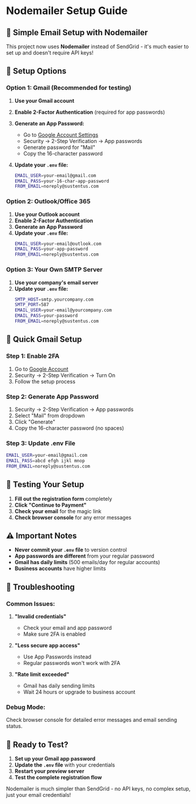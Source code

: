 # Nodemailer Setup Guide

## **📧 Simple Email Setup with Nodemailer**

This project now uses **Nodemailer** instead of SendGrid - it's much easier to set up and doesn't require API keys!

## **🔑 Setup Options**

### **Option 1: Gmail (Recommended for testing)**

1. **Use your Gmail account**
2. **Enable 2-Factor Authentication** (required for app passwords)
3. **Generate an App Password:**
   - Go to [Google Account Settings](https://myaccount.google.com/)
   - Security → 2-Step Verification → App passwords
   - Generate password for "Mail"
   - Copy the 16-character password

4. **Update your `.env` file:**
   ```bash
   EMAIL_USER=your-email@gmail.com
   EMAIL_PASS=your-16-char-app-password
   FROM_EMAIL=noreply@sustentus.com
   ```

### **Option 2: Outlook/Office 365**

1. **Use your Outlook account**
2. **Enable 2-Factor Authentication**
3. **Generate an App Password**
4. **Update your `.env` file:**
   ```bash
   EMAIL_USER=your-email@outlook.com
   EMAIL_PASS=your-app-password
   FROM_EMAIL=noreply@sustentus.com
   ```

### **Option 3: Your Own SMTP Server**

1. **Use your company's email server**
2. **Update your `.env` file:**
   ```bash
   SMTP_HOST=smtp.yourcompany.com
   SMTP_PORT=587
   EMAIL_USER=your-email@yourcompany.com
   EMAIL_PASS=your-password
   FROM_EMAIL=noreply@sustentus.com
   ```

## **📝 Quick Gmail Setup**

### **Step 1: Enable 2FA**
1. Go to [Google Account](https://myaccount.google.com/)
2. Security → 2-Step Verification → Turn On
3. Follow the setup process

### **Step 2: Generate App Password**
1. Security → 2-Step Verification → App passwords
2. Select "Mail" from dropdown
3. Click "Generate"
4. Copy the 16-character password (no spaces)

### **Step 3: Update .env File**
```bash
EMAIL_USER=your-email@gmail.com
EMAIL_PASS=abcd efgh ijkl mnop
FROM_EMAIL=noreply@sustentus.com
```

## **🧪 Testing Your Setup**

1. **Fill out the registration form** completely
2. **Click "Continue to Payment"**
3. **Check your email** for the magic link
4. **Check browser console** for any error messages

## **⚠️ Important Notes**

- **Never commit your `.env` file** to version control
- **App passwords are different** from your regular password
- **Gmail has daily limits** (500 emails/day for regular accounts)
- **Business accounts** have higher limits

## **🔧 Troubleshooting**

### **Common Issues:**

1. **"Invalid credentials"**
   - Check your email and app password
   - Make sure 2FA is enabled

2. **"Less secure app access"**
   - Use App Passwords instead
   - Regular passwords won't work with 2FA

3. **"Rate limit exceeded"**
   - Gmail has daily sending limits
   - Wait 24 hours or upgrade to business account

### **Debug Mode:**
Check browser console for detailed error messages and email sending status.

## **🚀 Ready to Test?**

1. **Set up your Gmail app password**
2. **Update the `.env` file** with your credentials
3. **Restart your preview server**
4. **Test the complete registration flow**

Nodemailer is much simpler than SendGrid - no API keys, no complex setup, just your email credentials!
